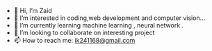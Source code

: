 - 👋 Hi, I’m Zaid
- 👀 I’m interested in coding,web development and computer vision...
- 🌱 I’m currently learning machine learning , neural network .
- 💞️ I’m looking to collaborate on interesting project
- 📫 How to reach me: ik241168@gmail.com

<!---
jamesbond2003/jamesbond2003 is a ✨ special ✨ repository because its `README.md` (this file) appears on your GitHub profile.
You can click the Preview link to take a look at your changes.
--->
